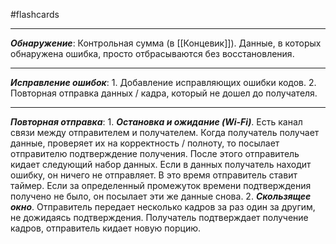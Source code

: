 #flashcards
***
***Обнаружение***:
	Контрольная сумма (в [[Концевик]]). Данные, в которых обнаружена ошибка, просто отбрасываются без восстановления.
***
***Исправление ошибок***:
	1. Добавление исправляющих ошибки кодов.
	2. Повторная отправка данных / кадра, который не дошел до получателя.
***
***Повторная отправка***:
	1. ***Остановка и ожидание (Wi-Fi)***.
		Есть канал связи между отправителем и получателем. Когда получатель получает данные, проверяет их на корректность / полноту, то посылает отправителю подтверждение получения. После этого отправитель кидает следующий набор данных. Если в данных получатель находит ошибку, он ничего не отправляет. В это время отправитель ставит таймер. Если за определенный промежуток времени подтверждения получено не было, он посылает эти же данные снова.
	2. ***Скользящее окно***.
		Отправитель передает несколько кадров за раз один за другим, не дожидаясь подтверждения. Получатель подтверждает получение кадров, отправитель кидает новую порцию.
<!--SR:!2025-09-24,3,250-->
